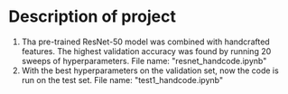 # Description of project 

1. Tha pre-trained ResNet-50 model was combined with handcrafted features. The highest validation accuracy was found by running 20 sweeps of hyperparameters. File name: "resnet_handcode.ipynb"
2. With the best hyperparameters on the validation set, now the code is run on the test set. File name: "test1_handcode.ipynb"
